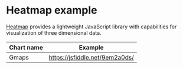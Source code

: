 # Heatmap example

[Heatmap](https://www.patrick-wied.at/static/heatmapjs/) provides a lightweight JavaScript library with capabilities for visualization of three dimensional data.

|Chart name|Example|
|---|---|
|Gmaps|https://jsfiddle.net/9em2a0ds/|
